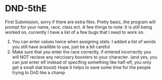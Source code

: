 # DND-5thE
First Submission, sorry if there are extra files. Pretty basic, the program will prompt for your name, race, class ect. A few things to note:
It is still being worked on, currently I have a list of a few bugs that I need to work on.
1. You can enter values twice when assigning stats. I added a list of words you still have availible to use, just be a bit careful
2. Make sure that you enter the race correctly, if entered incorrectly you will NOT recieve any neccisary boosters to your character.
(and yes, you can just enter elf instead of specifing something like half-elf, you only get a small stat boost)
Hope it helps to save some time for the people trying to DnD like a champ
